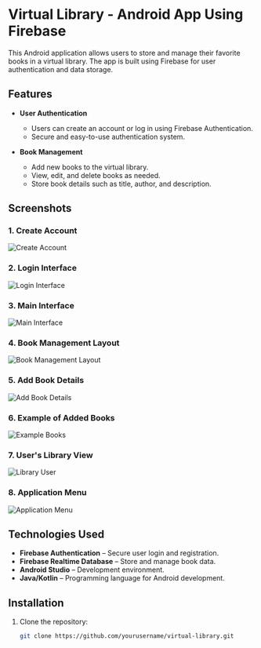 # Virtual Library - Android App Using Firebase

This Android application allows users to store and manage their favorite books in a virtual library. The app is built using Firebase for user authentication and data storage.

## Features

- **User Authentication**  
  - Users can create an account or log in using Firebase Authentication.  
  - Secure and easy-to-use authentication system.  

- **Book Management**  
  - Add new books to the virtual library.  
  - View, edit, and delete books as needed.  
  - Store book details such as title, author, and description.  

## Screenshots

### 1. Create Account  
![Create Account](Create_account.png)  

### 2. Login Interface  
![Login Interface](Login_account.png)  

### 3. Main Interface  
![Main Interface](First_Interface.png)  

### 4. Book Management Layout  
![Book Management Layout](Layout_1.png)  

### 5. Add Book Details  
![Add Book Details](Add_detail_book.jpg)  

### 6. Example of Added Books  
![Example Books](Book_3.jpg)  

### 7. User's Library View  
![Library User](Lybrary_User.jpg)  

### 8. Application Menu  
![Application Menu](Menu_App.jpg)  

## Technologies Used  

- **Firebase Authentication** – Secure user login and registration.  
- **Firebase Realtime Database** – Store and manage book data.  
- **Android Studio** – Development environment.  
- **Java/Kotlin** – Programming language for Android development.  

## Installation  

1. Clone the repository:  
   ```sh
   git clone https://github.com/yourusername/virtual-library.git
